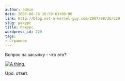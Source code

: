 ```yaml
---
author: admin
date: 2007-08-26 16:59:01+00:00
link: http://blog.not-a-kernel-guy.com/2007/08/26/229
slug: ракурс
title: Ракурс
wordpress_id: 229
tags:
- Странное
---
```


Вопрос на засыпку - что это?

[![A thing.](/2007/08/thing1.thumbnail.jpg)](/2007/08/thing1.jpg)

Upd: ответ.
